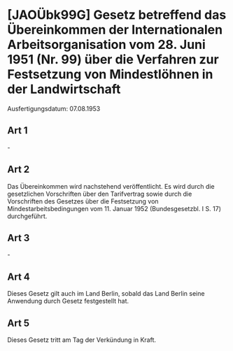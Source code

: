# [JAOÜbk99G] Gesetz betreffend das Übereinkommen der Internationalen Arbeitsorganisation vom 28. Juni 1951 (Nr. 99) über die Verfahren zur Festsetzung von Mindestlöhnen in der Landwirtschaft

Ausfertigungsdatum: 07.08.1953

 

## Art 1

\-


## Art 2

Das Übereinkommen wird nachstehend veröffentlicht. Es wird durch die gesetzlichen Vorschriften über den Tarifvertrag sowie durch die Vorschriften des Gesetzes über die Festsetzung von Mindestarbeitsbedingungen vom 11. Januar 1952 (Bundesgesetzbl. I S. 17) durchgeführt.


## Art 3

\-


## Art 4

Dieses Gesetz gilt auch im Land Berlin, sobald das Land Berlin seine Anwendung durch Gesetz festgestellt hat.


## Art 5

Dieses Gesetz tritt am Tag der Verkündung in Kraft.
